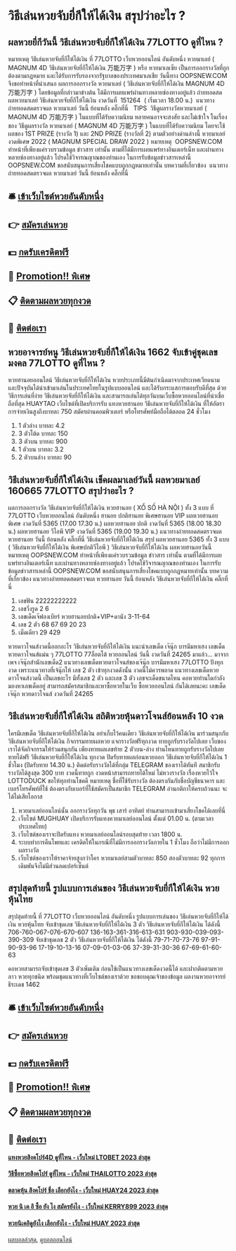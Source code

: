 # วิธีเล่นหวยจับยี่กีให้ได้เงิน สรุปว่าอะไร ?
## ผลหวยยี่กีวันนี้ วิธีเล่นหวยจับยี่กีให้ได้เงิน 77LOTTO ดูที่ไหน ?
หมายเหตุ วิธีเล่นหวยจับยี่กีให้ได้เงิน ที่ 77LOTTO เว็บหวยออนไลน์ อันดับหนึ่ง หวยมาเลย์ ( MAGNUM 4D วิธีเล่นหวยจับยี่กีให้ได้เงิน 万能万字 ) หรือ หวยมาเลเซีย เป็นการออกรางวัลที่ถูกต้องตามกฎหมาย และได้รับการรับรองจากรัฐบาลของประเทศมาเลเชีย
วันนี้ทาง OOPSNEW.COM จึงขอทำหน้าที่นำเสนอ ผลการออกรางวัล หวยมาเลย์ ( วิธีเล่นหวยจับยี่กีให้ได้เงิน MAGNUM 4D 万能万字 ) โดยข้อมูลที่กล่าวมาข่างต้น ได้มีการเผยแพร่ผ่านทางหลายช่องทางอยู่แล้ว
ถ่ายทอดสด ผลหวยมาเลย์ วิธีเล่นหวยจับยี่กีให้ได้เงิน งวดวันที่  151264  ( เริ่มเวลา 18.00 น.)
 แนวทางถ่ายทอดสดตรวจผล หวยมาเลย์ วันนี้ ย้อนหลัง คลิ๊กที่นี่  
TIPS  วิธีดูผลรางวัลหวยมาเลย์ ( MAGNUM 4D 万能万字 ) ในแบบที่ได้รับความนิยม
หลายคนอาจจะสงสัย และไม่เข้าใจ ในเรื่องของ วิธีดูผลรางวัล หวยมาเลย์ ( MAGNUM 4D 万能万字 ) ในแบบที่ได้รับความนิยม โดยจะใช้ผลของ 1ST PRIZE (รางวัล 1) และ 2ND PRIZE (รางวัลที่ 2) ตามตัวอย่างด่านล่างนี้
หวยมาเลย์งวดพิเศษ 2022 ( MAGNUM SPECIAL DRAW 2022 )
หมายเหตุ  OOPSNEW.COM ทำหน้าที่เพียงแค่รวบรวมข้อมูล ข่าวสาร เท่านั้น ตามที่ได้มีการเผยแพร่ทางอินเตอร์เน็ท และผ่านทางหลายช่องทางอยู่แล้ว โปรดใช้วิจารณญาณของท่านเอง ในการรับข้อมูลข่าวสารเหล่านี้ OOPSNEW.COM ขอสนับสนุนการเสี่ยงโชคแบบถูกกฎหมายเท่านั้น
บทความที่เกี่ยวข้อง
 แนวทางถ่ายทอดสดตรวจผล หวยมาเลย์ วันนี้ ย้อนหลัง คลิ๊กที่นี่  

## 🛎 [เข้าเว็บไซต์หวยอันดับหนึ่ง](https://bit.ly/3BG5bNw)
## 👉 [สมัครเล่นหวย](https://bit.ly/3BG5bNw)
## 💵 [กดรับเครดิตฟรี](https://bit.ly/3C3mvgS)
## 👑 [Promotion!! พิเศษ](https://bit.ly/3C3mvgS)
## 📋 [ติดตามผลหวยทุกงวด](https://bit.ly/3C3mvgS)
## 📱 [ติดต่อเรา](https://bit.ly/3C3mvgS)

## หวยอาจารย์หนู วิธีเล่นหวยจับยี่กีให้ได้เงิน 1662 จับเข้าคู่ชุดเลขมงคล 77LOTTO ดูที่ไหน ?
หวยฮานอยออนไลน์ วิธีเล่นหวยจับยี่กีให้ได้เงิน หวยประเภทนี้มีต้นกำเนิดมาจากประเทศเวียดนาม และปัจจุบันได้นำเข้ามาเล่นในประเทศไทยในรูปแบบออนไลน์ และได้รับกระแสการตอบรับดีที่สุด ด้วยวิธีการเล่นที่ง่าย วิธีเล่นหวยจับยี่กีให้ได้เงิน และสามารถเล่นได้ทุกวันบนเว็บซื้อหวยออนไลน์ที่น่าเชื่อถือที่สุด HUAYTAO เว็บไซต์ที่เปิดบริการรับ แทงหวยฮานอย วิธีเล่นหวยจับยี่กีให้ได้เงิน ที่ให้อัตราการจ่ายเงินสูงถึงบาทละ 750 สมัครผ่านคอมพิวเตอร์ หรือโทรศัพท์มือถือได้ตลอด 24 ชั่วโมง
1. 1 ตัวล่าง บาทละ 4.2
2. 3 ตัวโต้ด บาทละ 150
3. 3 ตัวบน บาทละ 900
4. 1 ตัวบน บาทละ 3.2
5. 2 ตัวบนล่าง บาทละ 90

## วิธีเล่นหวยจับยี่กีให้ได้เงิน เช็คผลมาเลย์วันนี้ ผลหวยมาเลย์ 160665 77LOTTO สรุปว่าอะไร ?
ผลการออกรางวัล วิธีเล่นหวยจับยี่กีให้ได้เงิน หวยฮานอย ( XỔ SỐ HÀ NỘI ) ทั้ง 3 แบบ ที่ 77LOTTO เว็บหวยออนไลน์ อันดับหนึ่ง ฮานอย ปกติฮานอย พิเศษฮานอย VIP
ผลหวยฮานอย พิเศษ งวดวันที่ 5365 (17.00 17.30 น.)
ผลหวยฮานอย ปกติ งวดวันที่ 5365 (18.00 18.30 น.)
ผลหวยฮานอย วีไอพี VIP งวดวันที่ 5365 (19.00 19.30 น.)
 แนวทางถ่ายทอดสดตรวจผล หวยฮานอย วันนี้ ย้อนหลัง คลิ๊กที่นี่ วิธีเล่นหวยจับยี่กีให้ได้เงิน 
สรุป ผลหวยฮานอย 5365 ทั้ง 3 แบบ ( วิธีเล่นหวยจับยี่กีให้ได้เงิน พิเศษปกติวีไอพี ) วิธีเล่นหวยจับยี่กีให้ได้เงิน ผลหวยฮานอยวันนี้
หมายเหตุ OOPSNEW.COM ทำหน้าที่เพียงแค่รวบรวมข้อมูล ข่าวสาร เท่านั้น ตามที่ได้มีการเผยแพร่ทางอินเตอร์เน็ท และผ่านทางหลายช่องทางอยู่แล้ว โปรดใช้วิจารณญาณของท่านเอง ในการรับข้อมูลข่าวสารเหล่านี้ OOPSNEW.COM ขอสนับสนุนการเสี่ยงโชคแบบถูกกฎหมายเท่านั้น
บทความที่เกี่ยวข้อง
แนวทางถ่ายทอดสดตรวจผล หวยฮานอย วันนี้ ย้อนหลัง วิธีเล่นหวยจับยี่กีให้ได้เงิน คลิ๊กที่นี่
1. เลขฟัน 22222222222
2. เลขวิ่งรูด 2 6
3. เลขเด็ดเจ๊ฟองเบียร์ หวยฮานอยปกติ+VIP+ดานัง 3-11-64
4. เลข 2 ตัว 68 67 69 20 23
5. เม็ดเดียว 29 429

หวยดาวโจนส์งวดนี้ออกอะไร วิธีเล่นหวยจับยี่กีให้ได้เงิน แนะนำเลขเด็ด เจ๊นุ๊ก บารมีมหาเฮง เลขเด็ดหวยดาวโจนส์แม่น ๆ 77LOTTO 77ล็อตโต้ หวยออนไลน์ วันนี้ งวดวันที่ 24265 มาแล้ว… มาจากเพจ เจ๊นุ๊กสำนักเลขเด็ด2 แนวทางเลขเด็ดหวยดาวโจนส์ของเจ๊นุ๊ก บารมีมหาเฮง 77LOTTO ปังทุกงวด เพราะแนวทางที่เจ้นุ๊กให้ เลข 2 ตัว เข้าทุกงวดดังนั้น งวดนี้ไม่ควรพลาด แนวทางเลขเด็ดหวยดาวโจนส์งวดนี้ เป็นเลขอะไร มีทั้งเลข 2 ตัว และเลข 3 ตัว เลขจะเด็ดขนาดไหน คอหวยท่านใดกำลังมองหาเลขเด็ดอยู่ สามารถสมัครสมาชิกและหาซื้อหวยในเว็บ ซื้อหวยออนไลน์ กันได้เลยนะคะ
เลขเด็ดเจ๊นุ๊ก หวยดาวโจนส์ งวดวันที่ 24265

## วิธีเล่นหวยจับยี่กีให้ได้เงิน สถิติหวยหุ้นดาวโจนส์ย้อนหลัง 10 งวด
ใครมีเลขเด็ด วิธีเล่นหวยจับยี่กีให้ได้เงิน อย่าเก็บไว้คนเดียว วิธีเล่นหวยจับยี่กีให้ได้เงิน มาร่วมสนุกกับ วิธีเล่นหวยจับยี่กีให้ได้เงิน กิจกรรมทายผลหวย แจกรางวัลฟรีทุกงวด ทายถูกรับรางวัลไปเลย เว็บของเราได้จัดกิจกรรมให้ร่วมสนุกกัน เพียงทายผลเลขท้าย 2 ตัวบน-ล่าง ท่านไหนทายถูกรับรางวัลไปเลย ทายได้ฟรี วิธีเล่นหวยจับยี่กีให้ได้เงิน ทุกงวด ปิดรับทายผลก่อนหวยออก วิธีเล่นหวยจับยี่กีให้ได้เงิน 1 ชั่วโมง (ปิดรับทาย 14.30 น.) ติดต่อรับรางวัลได้ที่กลุ่ม TELEGRAM ของเราได้ทันที สมาชิกรับรางวัลได้สูงสุด 300 บาท งวดนี้ทายถูก งวดหน้าสามารถทายได้ใหม่ ไม่หวงรางวัล เรื่องหวยไว้ใจ LOTTODUCK ขอให้ทุกท่านโชคดี
หมายเหตุ ชื่อที่ใช้รับรางวัล ต้องตรงกันกับชื่อบัญชีธนาคาร และเบอร์โทรศัพท์ที่ใช้ ต้องตรงกับเบอร์ที่ใช้สมัครเป็นสมาชิก TELEGRAM
อ่านกติกาให้ครบถ้วนนะ จะได้ไม่เสียโอกาส
1. หวยมาเลย์ออนไลน์นั้น ออกรางวัลทุกวัน พุธ เสาร์ อาทิตย์ ท่านสามารถเข้ามาเสี่ยงโชคได้เลยที่นี่
2. เว็บไซต์ MUGHUAY เปิดบริการรับแทงหวยมาเลย์ออนไลน์ ตั้งแต่ 01.00 น. (ตามเวลาประเทศไทย)
3. เว็บไซต์ของเราจะปิดรับแทง หวยมาเลย์ออนไลน์รอบสุดท้าย เวลา 1800 น.
4. ระบบทำการคืนโพยและ เครดิตให้ในกรณีที่ไม่มีการออกรางวัลภายใน 1 ชั่วโมง ถือว่าไม่มีการออกผลรางวัล
5. เว็บไซต์ของเราให้ราคาจ่ายสูงกว่าใคร หวยมาเลย์สามตัวบาทละ 850 สองตัวบาทละ 92 ทุกการเดิมพันจึงไม่มีส่วนลดเปอร์เซ็นต์

## สรุปสุดท้ายนี้ รูปแบบการเล่นของ วิธีเล่นหวยจับยี่กีให้ได้เงิน หวยหุ้นไทย
สรุปสุดท้ายนี้ ที่ 77LOTTO เว็บหวยออนไลน์ อันดับหนึ่ง รูปแบบการเล่นของ วิธีเล่นหวยจับยี่กีให้ได้เงิน หวยหุ้นไทย จับเข้าชุดเลข วิธีเล่นหวยจับยี่กีให้ได้เงิน 3 ตัว วิธีเล่นหวยจับยี่กีให้ได้เงิน ได้ดังนี้
706-760-067-076-670-607
136-163-361-316-613-631
903-930-039-093-390-309
จับเข้าชุดเลข 2 ตัว วิธีเล่นหวยจับยี่กีให้ได้เงิน ได้ดังนี้
79-71-70-73-76
97-91-90-93-96
17-19-10-13-16
07-09-01-03-06
37-39-31-30-36
67-69-61-60-63

คอหวยสามารถจับเข้าชุดเลข 3 ตัวเพิ่มเติม ก่อนใช้เป็นแนวทางเลขเด็ดงวดนี้ได้ และฝากติดตามหวยลาว หวยทุกชนิด พร้อมชุดแนวทางที่เว็บไซต์ของเราด้วย
ขอขอบคุณเจ้าของข้อมูล
ผลงานหวยอาจารย์ธีระเดช 1462

## 🛎 [เข้าเว็บไซต์หวยอันดับหนึ่ง](https://bit.ly/3BG5bNw)
## 👉 [สมัครเล่นหวย](https://bit.ly/3BG5bNw)
## 💵 [กดรับเครดิตฟรี](https://bit.ly/3C3mvgS)
## 👑 [Promotion!! พิเศษ](https://bit.ly/3C3mvgS)
## 📋 [ติดตามผลหวยทุกงวด](https://bit.ly/3C3mvgS)
## 📱 [ติดต่อเรา](https://bit.ly/3C3mvgS)

#### [แทงหวยสิงคโปร์4D ดูที่ไหน - เว็บใหม่ LTOBET 2023 ล่าสุด](https://atom.io/themes/แทงหวยสิงคโปร์4d%20ดูที่ไหน%20-%20เว็บใหม่%20ltobet%202023%20ล่าสุด)
#### [วิธีซื้อหวยสิงคโปร์ ดูที่ไหน - เว็บใหม่ THAILOTTO 2023 ล่าสุด](https://atom.io/themes/วิธีซื้อหวยสิงคโปร์%20ดูที่ไหน%20-%20เว็บใหม่%20thailotto%202023%20ล่าสุด)
#### [ตลาดหุ้น สิงคโปร์ ชื่อ เลือกยังไง - เว็บใหม่ HUAY24 2023 ล่าสุด](https://atom.io/themes/ตลาดหุ้น%20สิงคโปร์%20ชื่อ%20เลือกยังไง%20-%20เว็บใหม่%20huay24%202023%20ล่าสุด)
#### [หวย นิ เค อิ ซื้อ ยัง ไง สมัครยังไง - เว็บใหม่ KERRY899 2023 ล่าสุด](https://atom.io/themes/หวย%20นิ%20เค%20อิ%20ซื้อ%20ยัง%20ไง%20สมัครยังไง%20-%20เว็บใหม่%20kerry899%202023%20ล่าสุด)
#### [หวยนิเคอิดูยังไง เลือกยังไง - เว็บใหม่ HUAY 2023 ล่าสุด](https://atom.io/themes/หวยนิเคอิดูยังไง%20เลือกยังไง%20-%20เว็บใหม่%20huay%202023%20ล่าสุด)

[ผลบอลล่าสุด](https://siamsport.tv "ผลบอลล่าสุด"), [ดูบอลออนไลน์](https://siamsport.tv/ดูบอลสด "ดูบอลออนไลน์")